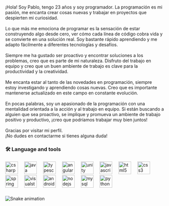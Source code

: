 <div align="center">
 
</div>

###

<p align="left">¡Hola! Soy Pablo, tengo 23 años y soy programador. La programación es mi pasión, me encanta crear cosas nuevas y trabajar en proyectos que despierten mi curiosidad.<br><br>Lo que más me emociona de programar es la sensación de estar construyendo algo desde cero, ver cómo cada línea de código cobra vida y se convierte en una solución real. Soy bastante rápido aprendiendo y me adapto fácilmente a diferentes tecnologías y desafíos.<br><br>Siempre me ha gustado ser proactivo y encontrar soluciones a los problemas, creo que es parte de mi naturaleza. Disfruto del trabajo en equipo y creo que un buen ambiente de trabajo es clave para la productividad y la creatividad.<br><br>Me encanta estar al tanto de las novedades en programación, siempre estoy investigando y aprendiendo cosas nuevas. Creo que es importante mantenerse actualizado en este campo en constante evolución.<br><br>En pocas palabras, soy un apasionado de la programación con una mentalidad orientada a la acción y al trabajo en equipo. Si están buscando a alguien que sea proactivo, se implique y promueva un ambiente de trabajo positivo y productivo, ¡creo que podríamos trabajar muy bien juntos!<br><br>Gracias por visitar mi perfil. <br>¡No dudes en contactarme si tienes alguna duda!</p>

###

<h3 align="left">🛠 Language and tools</h3>

###

<div align="left">
  <img src="https://cdn.jsdelivr.net/gh/devicons/devicon/icons/csharp/csharp-original.svg" height="40" alt="csharp logo"  />
  <img width="12" />
  <img src="https://cdn.jsdelivr.net/gh/devicons/devicon/icons/java/java-original.svg" height="40" alt="java logo"  />
  <img width="12" />
  <img src="https://cdn.jsdelivr.net/gh/devicons/devicon/icons/typescript/typescript-original.svg" height="40" alt="typescript logo"  />
  <img width="12" />
  <img src="https://cdn.jsdelivr.net/gh/devicons/devicon/icons/angularjs/angularjs-original.svg" height="40" alt="angularjs logo"  />
  <img width="12" />
  <img src="https://cdn.jsdelivr.net/gh/devicons/devicon/icons/unity/unity-original.svg" height="40" alt="unity logo"  />
  <img width="12" />
  <img src="https://cdn.jsdelivr.net/gh/devicons/devicon/icons/javascript/javascript-original.svg" height="40" alt="javascript logo"  />
  <img width="12" />
  <img src="https://cdn.jsdelivr.net/gh/devicons/devicon/icons/html5/html5-original.svg" height="40" alt="html5 logo"  />
  <img width="12" />
  <img src="https://cdn.jsdelivr.net/gh/devicons/devicon/icons/css3/css3-original.svg" height="40" alt="css3 logo"  />
  <img width="12" />
  <img src="https://cdn.jsdelivr.net/gh/devicons/devicon/icons/spring/spring-original.svg" height="40" alt="spring logo"  />
  <img width="12" />
  <img src="https://cdn.jsdelivr.net/gh/devicons/devicon/icons/visualstudio/visualstudio-plain.svg" height="40" alt="visualstudio logo"  />
  <img width="12" />
  <img src="https://cdn.jsdelivr.net/gh/devicons/devicon/icons/androidstudio/androidstudio-original.svg" height="40" alt="androidstudio logo"  />
  <img width="12" />
  <img src="https://cdn.jsdelivr.net/gh/devicons/devicon/icons/nodejs/nodejs-original.svg" height="40" alt="nodejs logo"  />
  <img width="12" />
  <img src="https://cdn.jsdelivr.net/gh/devicons/devicon/icons/mysql/mysql-original.svg" height="40" alt="mysql logo"  />
  <img width="12" />
  <img src="https://cdn.jsdelivr.net/gh/devicons/devicon/icons/python/python-original.svg" height="40" alt="python logo"  />
</div>

###

<img src="https://raw.githubusercontent.com/pabloggm00/pabloggm00/output/snake.svg" alt="Snake animation" />

###
